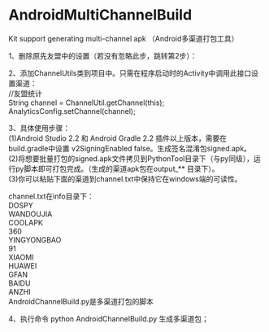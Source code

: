 # AndroidMultiChannelBuild
Kit support generating multi-channel apk （Android多渠道打包工具）  


1、删除原先友盟中的设置（若没有忽略此步，跳转第2步）： 
<meta-data android:name="UMENG_CHANNEL" android:value="${channel}"/>

2、添加ChannelUtils类到项目中。只需在程序启动时的Activity中调用此接口设置渠道：  
//友盟统计  
String channel = ChannelUtil.getChannel(this);  
AnalyticsConfig.setChannel(channel);  
 
 
3、具体使用步骤：  
(1)Android Studio 2.2 和 Android Gradle 2.2 插件以上版本，需要在build.gradle中设置 v2SigningEnabled false。生成签名混淆包signed.apk。  
(2)将想要批量打包的signed.apk文件拷贝到PythonTool目录下（与py同级），运行py脚本即可打包完成。（生成的渠道apk包在output_** 目录下）。  
(3)你可以粘贴下面的渠道到channel.txt中保持它在windows端的可读性。  

channel.txt在info目录下：   
DOSPY  
WANDOUJIA  
COOLAPK  
360  
YINGYONGBAO  
91  
XIAOMI  
HUAWEI  
GFAN  
BAIDU  
ANZHI  
AndroidChannelBuild.py是多渠道打包的脚本


4、执行命令 python AndroidChannelBuild.py  生成多渠道包；

